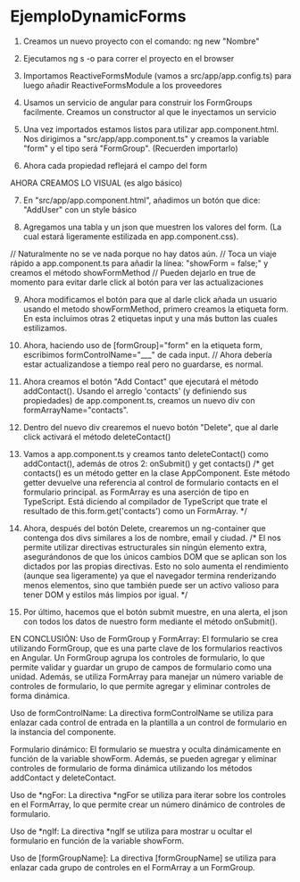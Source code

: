 # EjemploDynamicForms
1. Creamos un nuevo proyecto con el comando: ng new "Nombre"

2. Ejecutamos ng s -o para correr el proyecto en el browser

3. Importamos ReactiveFormsModule (vamos a src/app/app.config.ts) para luego añadir ReactiveFormsModule a los proveedores

4. Usamos un servicio de angular para construir los FormGroups facilmente. Creamos un constructor al que le inyectamos un 
   servicio

5. Una vez importados estamos listos para utilizar app.component.html. Nos dirigimos a "src/app/app.component.ts" y creamos la
   variable "form" y el tipo será "FormGroup". (Recuerden importarlo)

6. Ahora cada propiedad reflejará el campo del form

AHORA CREAMOS LO VISUAL (es algo básico)

7. En "src/app/app.component.html", añadimos un botón que dice: "AddUser" con un style básico

8. Agregamos una tabla y un json que muestren los valores del form. (La cual estará ligeramente estilizada en app.component.css).

// Naturalmente no se ve nada porque no hay datos aún.
// Toca un viaje rápido a app.component.ts para añadir la línea: "showForm = false;" y creamos el método showFormMethod
// Pueden dejarlo en true de momento para evitar darle click al botón para ver las actualizaciones

9. Ahora modificamos el botón para que al darle click añada un usuario usando el metodo showFormMethod, primero creamos la 
etiqueta form. En esta incluimos otras 2 etiquetas input y una más button las cuales estilizamos.

10. Ahora, haciendo uso de [formGroup]="form" en la etiqueta form, escribimos formControlName="___" de cada input.
// Ahora debería estar actualizandose a tiempo real pero no guardarse, es normal.

11. Ahora creamos el botón "Add Contact" que ejecutará el método addContact(). Usando el arreglo 'contacts' (y definiendo sus 
    propiedades) de app.component.ts, creamos un nuevo div con formArrayName="contacts".

12. Dentro del nuevo div crearemos el nuevo botón "Delete", que al darle click activará el método deleteContact()

13. Vamos a app.component.ts y creamos tanto deleteContact() como addContact(), además de otros 2: onSubmit() y get contacts()
/*
get contacts() es un método getter en la clase AppComponent. Este método getter devuelve una referencia al control de 
formulario contacts en el formulario principal. as FormArray es una aserción de tipo en TypeScript. Está diciendo al 
compilador de TypeScript que trate el resultado de this.form.get('contacts') como un FormArray.
*/

14. Ahora, después del botón Delete, crearemos un ng-container que contenga dos divs similares a los de nombre, email y ciudad.
/*
El <ng-container> nos permite utilizar directivas estructurales sin ningún elemento extra, asegurándonos de que los únicos 
cambios DOM que se aplican son los dictados por las propias directivas.
Esto no solo aumenta el rendimiento (aunque sea ligeramente) ya que el navegador termina renderizando menos elementos, sino 
que también puede ser un activo valioso para tener DOM y estilos más limpios por igual.
*/

15. Por último, hacemos que el botón submit muestre, en una alerta, el json con todos los datos de nuestro form mediante el
método onSubmit().


EN CONCLUSIÓN:
Uso de FormGroup y FormArray: El formulario se crea utilizando FormGroup, que es una parte clave de los formularios reactivos 
en Angular. Un FormGroup agrupa los controles de formulario, lo que permite validar y guardar un grupo de campos de formulario 
como una unidad. Además, se utiliza FormArray para manejar un número variable de controles de formulario, lo que permite 
agregar y eliminar controles de forma dinámica.

Uso de formControlName: La directiva formControlName se utiliza para enlazar cada control de entrada en la plantilla a un 
control de formulario en la instancia del componente.

Formulario dinámico: El formulario se muestra y oculta dinámicamente en función de la variable showForm. Además, se pueden 
agregar y eliminar controles de formulario de forma dinámica utilizando los métodos addContact y deleteContact.

Uso de *ngFor: La directiva *ngFor se utiliza para iterar sobre los controles en el FormArray, lo que permite crear un número 
dinámico de controles de formulario.

Uso de *ngIf: La directiva *ngIf se utiliza para mostrar u ocultar el formulario en función de la variable showForm.

Uso de [formGroupName]: La directiva [formGroupName] se utiliza para enlazar cada grupo de controles en el FormArray a un 
FormGroup.
